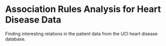 # Association Rules Analysis for Heart Disease Data
 Finding interesting relations in the patient data from the UCI heart disease database.
